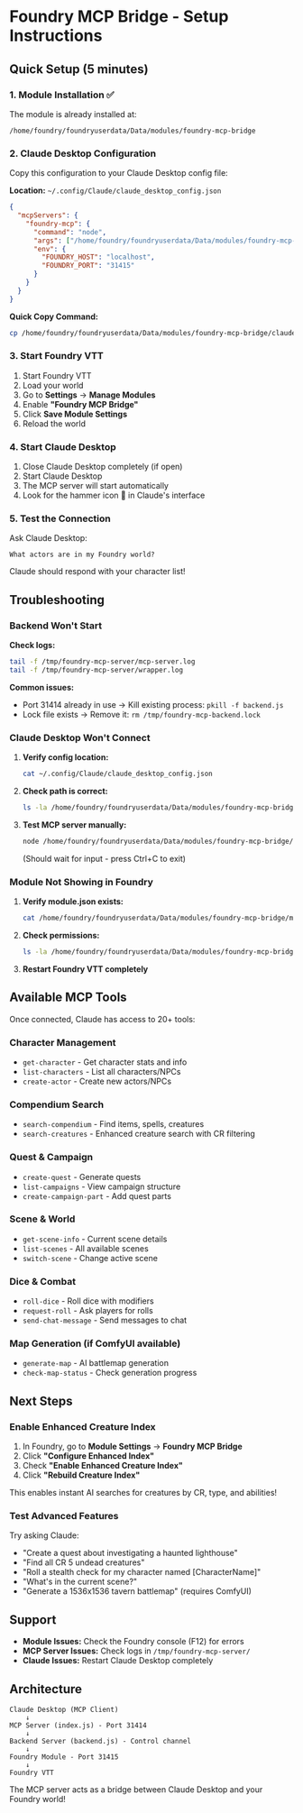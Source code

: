 # Foundry MCP Bridge - Setup Instructions

## Quick Setup (5 minutes)

### 1. Module Installation ✅
The module is already installed at:
```
/home/foundry/foundryuserdata/Data/modules/foundry-mcp-bridge
```

### 2. Claude Desktop Configuration

Copy this configuration to your Claude Desktop config file:

**Location:** `~/.config/Claude/claude_desktop_config.json`

```json
{
  "mcpServers": {
    "foundry-mcp": {
      "command": "node",
      "args": ["/home/foundry/foundryuserdata/Data/modules/foundry-mcp-bridge/dist/mcp-server/index.js"],
      "env": {
        "FOUNDRY_HOST": "localhost",
        "FOUNDRY_PORT": "31415"
      }
    }
  }
}
```

**Quick Copy Command:**
```bash
cp /home/foundry/foundryuserdata/Data/modules/foundry-mcp-bridge/claude_desktop_config.json ~/.config/Claude/claude_desktop_config.json
```

### 3. Start Foundry VTT

1. Start Foundry VTT
2. Load your world
3. Go to **Settings** → **Manage Modules**
4. Enable **"Foundry MCP Bridge"**
5. Click **Save Module Settings**
6. Reload the world

### 4. Start Claude Desktop

1. Close Claude Desktop completely (if open)
2. Start Claude Desktop
3. The MCP server will start automatically
4. Look for the hammer icon 🔨 in Claude's interface

### 5. Test the Connection

Ask Claude Desktop:
```
What actors are in my Foundry world?
```

Claude should respond with your character list!

## Troubleshooting

### Backend Won't Start

**Check logs:**
```bash
tail -f /tmp/foundry-mcp-server/mcp-server.log
tail -f /tmp/foundry-mcp-server/wrapper.log
```

**Common issues:**
- Port 31414 already in use → Kill existing process: `pkill -f backend.js`
- Lock file exists → Remove it: `rm /tmp/foundry-mcp-backend.lock`

### Claude Desktop Won't Connect

1. **Verify config location:**
   ```bash
   cat ~/.config/Claude/claude_desktop_config.json
   ```

2. **Check path is correct:**
   ```bash
   ls -la /home/foundry/foundryuserdata/Data/modules/foundry-mcp-bridge/dist/mcp-server/index.js
   ```

3. **Test MCP server manually:**
   ```bash
   node /home/foundry/foundryuserdata/Data/modules/foundry-mcp-bridge/dist/mcp-server/index.js
   ```
   (Should wait for input - press Ctrl+C to exit)

### Module Not Showing in Foundry

1. **Verify module.json exists:**
   ```bash
   cat /home/foundry/foundryuserdata/Data/modules/foundry-mcp-bridge/module.json
   ```

2. **Check permissions:**
   ```bash
   ls -la /home/foundry/foundryuserdata/Data/modules/foundry-mcp-bridge/
   ```

3. **Restart Foundry VTT completely**

## Available MCP Tools

Once connected, Claude has access to 20+ tools:

### Character Management
- `get-character` - Get character stats and info
- `list-characters` - List all characters/NPCs
- `create-actor` - Create new actors/NPCs

### Compendium Search
- `search-compendium` - Find items, spells, creatures
- `search-creatures` - Enhanced creature search with CR filtering

### Quest & Campaign
- `create-quest` - Generate quests
- `list-campaigns` - View campaign structure
- `create-campaign-part` - Add quest parts

### Scene & World
- `get-scene-info` - Current scene details
- `list-scenes` - All available scenes
- `switch-scene` - Change active scene

### Dice & Combat
- `roll-dice` - Roll dice with modifiers
- `request-roll` - Ask players for rolls
- `send-chat-message` - Send messages to chat

### Map Generation (if ComfyUI available)
- `generate-map` - AI battlemap generation
- `check-map-status` - Check generation progress

## Next Steps

### Enable Enhanced Creature Index

1. In Foundry, go to **Module Settings** → **Foundry MCP Bridge**
2. Click **"Configure Enhanced Index"**
3. Check **"Enable Enhanced Creature Index"**
4. Click **"Rebuild Creature Index"**

This enables instant AI searches for creatures by CR, type, and abilities!

### Test Advanced Features

Try asking Claude:
- "Create a quest about investigating a haunted lighthouse"
- "Find all CR 5 undead creatures"
- "Roll a stealth check for my character named [CharacterName]"
- "What's in the current scene?"
- "Generate a 1536x1536 tavern battlemap" (requires ComfyUI)

## Support

- **Module Issues:** Check the Foundry console (F12) for errors
- **MCP Server Issues:** Check logs in `/tmp/foundry-mcp-server/`
- **Claude Issues:** Restart Claude Desktop completely

## Architecture

```
Claude Desktop (MCP Client)
    ↓
MCP Server (index.js) - Port 31414
    ↓
Backend Server (backend.js) - Control channel
    ↓
Foundry Module - Port 31415
    ↓
Foundry VTT
```

The MCP server acts as a bridge between Claude Desktop and your Foundry world!

